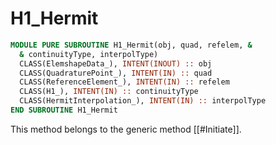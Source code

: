 # H1_Hermit

```fortran
MODULE PURE SUBROUTINE H1_Hermit(obj, quad, refelem, &
  & continuityType, interpolType)
  CLASS(ElemshapeData_), INTENT(INOUT) :: obj
  CLASS(QuadraturePoint_), INTENT(IN) :: quad
  CLASS(ReferenceElement_), INTENT(IN) :: refelem
  CLASS(H1_), INTENT(IN) :: continuityType
  CLASS(HermitInterpolation_), INTENT(IN) :: interpolType
END SUBROUTINE H1_Hermit
```

This method belongs to the generic method [[#Initiate]].
